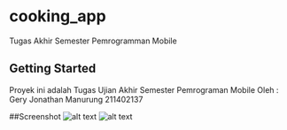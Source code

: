 # cooking_app

Tugas Akhir Semester Pemrogramman Mobile

## Getting Started

Proyek ini adalah Tugas Ujian Akhir Semester Pemrograman Mobile
Oleh :
Gery Jonathan Manurung
211402137

##Screenshot
![alt text](https://github.com/Flamingo21/Cooking-App/blob/main/first.png?raw=true)
![alt text](https://github.com/Flamingo21/Cooking-App/blob/main/second.png?raw=true)